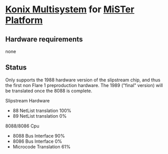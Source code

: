 # [Konix Multisystem](https://konixmultisystem.co.uk/) for [MiSTer Platform](https://github.com/MiSTer-devel/Main_MiSTer/wiki)


## Hardware requirements
none

## Status

Only supports the 1988 hardware version of the slipstream chip, and thus the first non Flare 1 preproduction hardware.
The 1989 ("final" version) will be translated once the 8088 is complete.

Slipstream Hardware
- 88 NetList translation 100%
- 89 NetList translation 0%

8088/8086 Cpu
- 8088 Bus Interface 90%
- 8086 Bus Interface 0%
- Microcode Translation 61%

